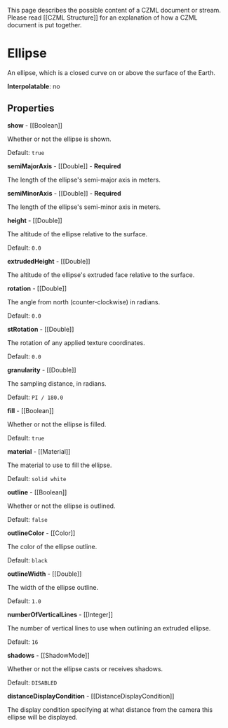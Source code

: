 This page describes the possible content of a CZML document or stream.  Please read [[CZML Structure]] for an explanation of how a CZML document is put together.

# Ellipse

An ellipse, which is a closed curve on or above the surface of the Earth.

**Interpolatable**: no

## Properties

**show** - [[Boolean]]

Whether or not the ellipse is shown.

Default: `true`


**semiMajorAxis** - [[Double]] - **Required**

The length of the ellipse's semi-major axis in meters.


**semiMinorAxis** - [[Double]] - **Required**

The length of the ellipse's semi-minor axis in meters.


**height** - [[Double]]

The altitude of the ellipse relative to the surface.

Default: `0.0`


**extrudedHeight** - [[Double]]

The altitude of the ellipse's extruded face relative to the surface.


**rotation** - [[Double]]

The angle from north (counter-clockwise) in radians.

Default: `0.0`


**stRotation** - [[Double]]

The rotation of any applied texture coordinates.

Default: `0.0`


**granularity** - [[Double]]

The sampling distance, in radians.

Default: `PI / 180.0`


**fill** - [[Boolean]]

Whether or not the ellipse is filled.

Default: `true`


**material** - [[Material]]

The material to use to fill the ellipse.

Default: `solid white`


**outline** - [[Boolean]]

Whether or not the ellipse is outlined.

Default: `false`


**outlineColor** - [[Color]]

The color of the ellipse outline.

Default: `black`


**outlineWidth** - [[Double]]

The width of the ellipse outline.

Default: `1.0`


**numberOfVerticalLines** - [[Integer]]

The number of vertical lines to use when outlining an extruded ellipse.

Default: `16`


**shadows** - [[ShadowMode]]

Whether or not the ellipse casts or receives shadows.

Default: `DISABLED`


**distanceDisplayCondition** - [[DistanceDisplayCondition]]

The display condition specifying at what distance from the camera this ellipse will be displayed.


